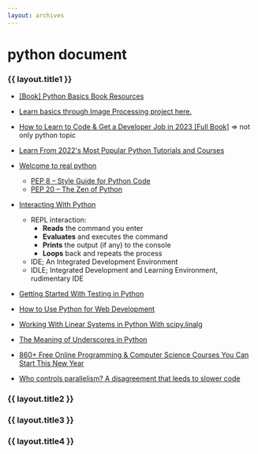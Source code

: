 ```yaml
---
layout: archives
---
```


# python document

### {{ layout.title1 }}

- [[Book] Python Basics Book Resources](https://realpython.com/python-basics/resources/)


- [Learn basics through Image Processing project here.](/projects/imageProcessing.html)

- [How to Learn to Code & Get a Developer Job in 2023 [Full Book]](https://www.freecodecamp.org/news/learn-to-code-book/) => not only python topic

- [Learn From 2022's Most Popular Python Tutorials and Courses](https://realpython.com/popular-python-tutorials-2022/)

- [Welcome to real python](https://realpython.com/courses/real-python-welcome/)
  - [PEP 8 – Style Guide for Python Code](https://peps.python.org/pep-0008/)
  - [PEP 20 – The Zen of Python](https://peps.python.org/pep-0020/)
- [Interacting With Python](https://realpython.com/interacting-with-python/)
  - REPL interaction: 
    - **Reads** the command you enter
    - **Evaluates** and executes the command
    - **Prints** the output (if any) to the console
    - **Loops** back and repeats the process
  - IDE; An Integrated Development Environment
  - IDLE; Integrated Development and Learning Environment, rudimentary IDE
- [Getting Started With Testing in Python](https://realpython.com/python-testing/)
- [How to Use Python for Web Development](https://www.freecodecamp.org/news/how-to-use-python-for-web-development/)
- [Working With Linear Systems in Python With scipy.linalg](https://realpython.com/python-scipy-linalg/)
- [The Meaning of Underscores in Python](https://dbader.org/blog/meaning-of-underscores-in-python#:~:text=It's%20a%20hint%20to%20the,is%20intended%20for%20internal%20use.)

- [860+ Free Online Programming & Computer Science Courses You Can Start This New Year](https://www.freecodecamp.org/news/free-online-programming-cs-courses/)
- [Who controls parallelism? A disagreement that leeds to slower code](https://pythonspeed.com/articles/concurrency-control/)

### {{ layout.title2 }}


### {{ layout.title3 }}


### {{ layout.title4 }}